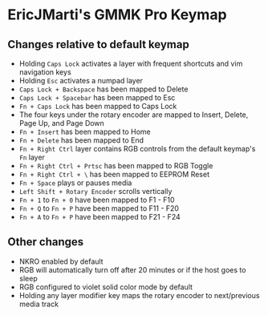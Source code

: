 # EricJMarti's GMMK Pro Keymap

## Changes relative to default keymap

- Holding `Caps Lock` activates a layer with frequent shortcuts and vim navigation keys
- Holding `Esc` activates a numpad layer
- `Caps Lock + Backspace` has been mapped to Delete
- `Caps Lock + Spacebar` has been mapped to Esc
- `Fn + Caps Lock` has been mapped to Caps Lock
- The four keys under the rotary encoder are mapped to Insert, Delete, Page Up, and Page Down
- `Fn + Insert` has been mapped to Home
- `Fn + Delete` has been mapped to End
- `Fn + Right Ctrl` layer contains RGB controls from the default keymap's `Fn` layer
- `Fn + Right Ctrl + Prtsc` has been mapped to RGB Toggle
- `Fn + Right Ctrl + \` has been mapped to EEPROM Reset
- `Fn + Space` plays or pauses media
- `Left Shift + Rotary Encoder` scrolls vertically
- `Fn + 1` to `Fn + 0` have been mapped to F1 - F10
- `Fn + Q` to `Fn + P` have been mapped to F11 - F20
- `Fn + A` to `Fn + P` have been mapped to F21 - F24

## Other changes

- NKRO enabled by default
- RGB will automatically turn off after 20 minutes or if the host goes to sleep
- RGB configured to violet solid color mode by default
- Holding any layer modifier key maps the rotary encoder to next/previous media track

